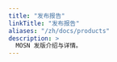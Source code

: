 ```yaml
---
title: "发布报告"
linkTitle: "发布报告"
aliases: "/zh/docs/products"
description: >
  MOSN 发版介绍与详情。
---
```


